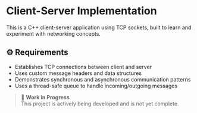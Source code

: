 # Client-Server Implementation

This is a C++ client-server application using TCP sockets, built to learn and experiment with networking concepts.

## ⚙️ Requirements

- Establishes TCP connections between client and server
- Uses custom message headers and data structures
- Demonstrates synchronous and asynchronous communication patterns
- Uses a thread-safe queue to handle incoming/outgoing messages

> 🚧 **Work in Progress**  
> This project is actively being developed and is not yet complete.

